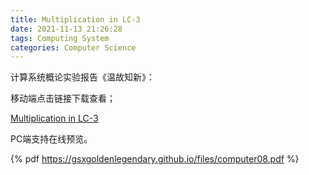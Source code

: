 ```yaml
---
title: Multiplication in LC-3
date: 2021-11-13 21:26:28
tags: Computing System
categories: Computer Science 
---
```


计算系统概论实验报告《温故知新》：

<!--more-->

移动端点击链接下载查看；

[Multiplication in LC-3](https://gsxgoldenlegendary.github.io/files/computer04.pdf)

PC端支持在线预览。

{% pdf https://gsxgoldenlegendary.github.io/files/computer08.pdf %}
